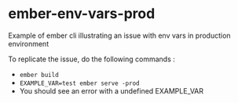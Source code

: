 # ember-env-vars-prod
Example of ember cli illustrating an issue with env vars in production environment

To replicate the issue, do the following commands :
* `ember build`
* `EXAMPLE_VAR=test ember serve -prod`
* You should see an error with a undefined EXAMPLE_VAR
